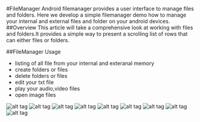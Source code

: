 #FileManager
Android filemanager provides a user interface to manage files and folders. Here we develop a simple filemanager demo how to manage your internal and external files and folder on your android devices.
##Overview
This article will take a comprehensive look at working with files and folders.It provides a simple way to present a scrolling list of rows that can either files or folders.

##FileManager Usage
 * listing of all file from your internal and exteranal memory 
 * create folders or files
 * delete folders or files
 * edit your txt file 
 * play your audio,video files
 * open image files
 

![alt tag](https://raw.githubusercontent.com/satishtamada/FileManager/screenshots/app/src/main/ScreenShots/a.jpg)
![alt tag](https://raw.githubusercontent.com/satishtamada/FileManager/screenshots/app/src/main/ScreenShots/f.jpg)
![alt tag](https://raw.githubusercontent.com/satishtamada/FileManager/screenshots/app/src/main/ScreenShots/b.jpg)
![alt tag](https://raw.githubusercontent.com/satishtamada/FileManager/screenshots/app/src/main/ScreenShots/d.jpg)
![alt tag](https://raw.githubusercontent.com/satishtamada/FileManager/screenshots/app/src/main/ScreenShots/c.jpg)
![alt tag](https://raw.githubusercontent.com/satishtamada/FileManager/screenshots/app/src/main/ScreenShots/e.jpg)
![alt tag](https://raw.githubusercontent.com/satishtamada/FileManager/screenshots/app/src/main/ScreenShots/g.jpg)
![alt tag](https://raw.githubusercontent.com/satishtamada/FileManager/screenshots/app/src/main/ScreenShots/h.jpg)
![alt tag](https://raw.githubusercontent.com/satishtamada/FileManager/screenshots/app/src/main/ScreenShots/i.jpg)
